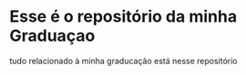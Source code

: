 <h1>Esse é o repositório da minha Graduaçao</h1>

tudo relacionado à minha graducação está nesse repositório
